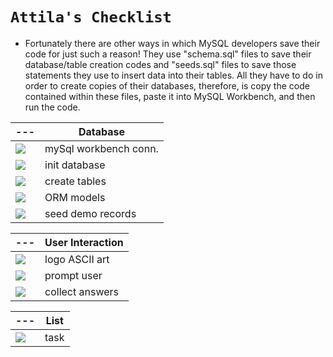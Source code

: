 `Attila's Checklist`
=======


* Fortunately there are other ways in which MySQL developers save their code for just such a reason! They use "schema.sql" files to save their database/table creation codes and "seeds.sql" files to save those statements they use to insert data into their tables. All they have to do in order to create copies of their databases, therefore, is copy the code contained within these files, paste it into MySQL Workbench, and then run the code.


|---|Database|
|---|---|
|![][1]|mySql workbench conn. |
|![][1]|init database |
|![][1]|create tables |
|![][1]|ORM models |
|![][1]|seed demo records |

|---|User Interaction|
|---|---|
|![][0]|logo ASCII art |
|![][1]|prompt user |
|![][0]|collect answers |

|---|List|
|---|---|
|![][0]|task |

[0]: https://raw.githubusercontent.com/attila5287/img_readme/main/all/checkbox0.png
[1]: https://raw.githubusercontent.com/attila5287/img_readme/main/all/checkbox1.png
